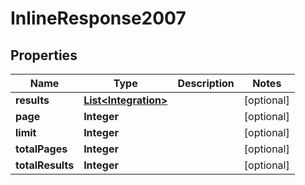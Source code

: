 # InlineResponse2007

## Properties
Name | Type | Description | Notes
------------ | ------------- | ------------- | -------------
**results** | [**List&lt;Integration&gt;**](Integration.md) |  |  [optional]
**page** | **Integer** |  |  [optional]
**limit** | **Integer** |  |  [optional]
**totalPages** | **Integer** |  |  [optional]
**totalResults** | **Integer** |  |  [optional]
